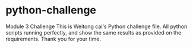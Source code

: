 # python-challenge
Module 3 Challenge
This is Weitong cai's Python challenge file. All python scripts running perfectly, and show the same results as provided on the requirements.
Thank you for your time.
